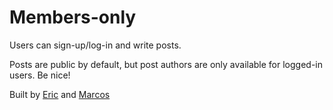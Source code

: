 # Members-only

Users can sign-up/log-in and write posts.

Posts are public by default, but post authors are only available for logged-in users. Be nice!

Built by [Eric](https://github.com/eri-b/) and [Marcos](https://github.com/DevMFernandes)

